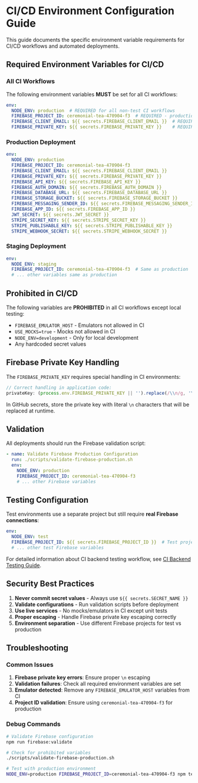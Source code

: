 # CI/CD Environment Configuration Guide

This guide documents the specific environment variable requirements for CI/CD workflows and automated deployments.

## Required Environment Variables for CI/CD

### All CI Workflows

The following environment variables **MUST** be set for all CI workflows:

```yaml
env:
  NODE_ENV: production  # REQUIRED for all non-test CI workflows
  FIREBASE_PROJECT_ID: ceremonial-tea-470904-f3  # REQUIRED - production Firebase project
  FIREBASE_CLIENT_EMAIL: ${{ secrets.FIREBASE_CLIENT_EMAIL }}  # REQUIRED - from secrets
  FIREBASE_PRIVATE_KEY: ${{ secrets.FIREBASE_PRIVATE_KEY }}    # REQUIRED - from secrets with proper escaping
```

### Production Deployment

```yaml
env:
  NODE_ENV: production
  FIREBASE_PROJECT_ID: ceremonial-tea-470904-f3
  FIREBASE_CLIENT_EMAIL: ${{ secrets.FIREBASE_CLIENT_EMAIL }}
  FIREBASE_PRIVATE_KEY: ${{ secrets.FIREBASE_PRIVATE_KEY }}
  FIREBASE_API_KEY: ${{ secrets.FIREBASE_API_KEY }}
  FIREBASE_AUTH_DOMAIN: ${{ secrets.FIREBASE_AUTH_DOMAIN }}
  FIREBASE_DATABASE_URL: ${{ secrets.FIREBASE_DATABASE_URL }}
  FIREBASE_STORAGE_BUCKET: ${{ secrets.FIREBASE_STORAGE_BUCKET }}
  FIREBASE_MESSAGING_SENDER_ID: ${{ secrets.FIREBASE_MESSAGING_SENDER_ID }}
  FIREBASE_APP_ID: ${{ secrets.FIREBASE_APP_ID }}
  JWT_SECRET: ${{ secrets.JWT_SECRET }}
  STRIPE_SECRET_KEY: ${{ secrets.STRIPE_SECRET_KEY }}
  STRIPE_PUBLISHABLE_KEY: ${{ secrets.STRIPE_PUBLISHABLE_KEY }}
  STRIPE_WEBHOOK_SECRET: ${{ secrets.STRIPE_WEBHOOK_SECRET }}
```

### Staging Deployment

```yaml
env:
  NODE_ENV: staging
  FIREBASE_PROJECT_ID: ceremonial-tea-470904-f3  # Same as production
  # ... other variables same as production
```

## Prohibited in CI/CD

The following variables are **PROHIBITED** in all CI workflows except local testing:

- `FIREBASE_EMULATOR_HOST` - Emulators not allowed in CI
- `USE_MOCKS=true` - Mocks not allowed in CI  
- `NODE_ENV=development` - Only for local development
- Any hardcoded secret values

## Firebase Private Key Handling

The `FIREBASE_PRIVATE_KEY` requires special handling in CI environments:

```javascript
// Correct handling in application code:
privateKey: (process.env.FIREBASE_PRIVATE_KEY || '').replace(/\\n/g, '\n')
```

In GitHub secrets, store the private key with literal `\n` characters that will be replaced at runtime.

## Validation

All deployments should run the Firebase validation script:

```yaml
- name: Validate Firebase Production Configuration
  run: ./scripts/validate-firebase-production.sh
  env:
    NODE_ENV: production
    FIREBASE_PROJECT_ID: ceremonial-tea-470904-f3
    # ... other Firebase variables
```

## Testing Configuration

Test environments use a separate project but still require **real Firebase connections**:

```yaml
env:
  NODE_ENV: test
  FIREBASE_PROJECT_ID: ${{ secrets.FIREBASE_PROJECT_ID }}  # Test project, not ceremonial-tea
  # ... other test Firebase variables
```

For detailed information about CI backend testing workflow, see [CI Backend Testing Guide](./CI_BACKEND_TESTING.md).

## Security Best Practices

1. **Never commit secret values** - Always use `${{ secrets.SECRET_NAME }}`
2. **Validate configurations** - Run validation scripts before deployment
3. **Use live services** - No mocks/emulators in CI except unit tests
4. **Proper escaping** - Handle Firebase private key escaping correctly
5. **Environment separation** - Use different Firebase projects for test vs production

## Troubleshooting

### Common Issues

1. **Firebase private key errors**: Ensure proper `\n` escaping
2. **Validation failures**: Check all required environment variables are set
3. **Emulator detected**: Remove any `FIREBASE_EMULATOR_HOST` variables from CI
4. **Project ID validation**: Ensure using `ceremonial-tea-470904-f3` for production

### Debug Commands

```bash
# Validate Firebase configuration
npm run firebase:validate

# Check for prohibited variables
./scripts/validate-firebase-production.sh

# Test with production environment
NODE_ENV=production FIREBASE_PROJECT_ID=ceremonial-tea-470904-f3 npm test
```